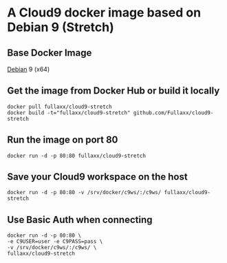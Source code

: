 # A Cloud9 docker image based on Debian 9 (Stretch)

## Base Docker Image
[Debian](https://hub.docker.com/_/debian) 9 (x64)

## Get the image from Docker Hub or build it locally
```
docker pull fullaxx/cloud9-stretch
docker build -t="fullaxx/cloud9-stretch" github.com/Fullaxx/cloud9-stretch
```

## Run the image on port 80
```
docker run -d -p 80:80 fullaxx/cloud9-stretch
```

## Save your Cloud9 workspace on the host
```
docker run -d -p 80:80 -v /srv/docker/c9ws/:/c9ws/ fullaxx/cloud9-stretch
```

## Use Basic Auth when connecting
```
docker run -d -p 80:80 \
-e C9USER=user -e C9PASS=pass \
-v /srv/docker/c9ws/:/c9ws/ \
fullaxx/cloud9-stretch
```
